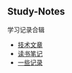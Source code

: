 ## Study-Notes
学习记录合辑

- [技术文章](https://github.com/summer506hai/Study-Notes/issues?q=is%3Aissue+is%3Aopen+label%3A%E6%8A%80%E6%9C%AF%E6%96%87%E7%AB%A0)
- [读书笔记](https://github.com/summer506hai/Study-Notes/issues?q=is%3Aissue+is%3Aopen+label%3A%E8%AF%BB%E4%B9%A6%E7%AC%94%E8%AE%B0)
- [一些记录](https://github.com/summer506hai/Study-Notes/issues?q=is%3Aissue+is%3Aopen+label%3A%E4%B8%80%E4%BA%9B%E8%AE%B0%E5%BD%95)